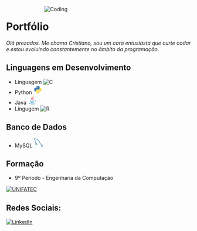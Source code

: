 
<img align="right" alt="Coding" width="400" src="https://res.cloudinary.com/practicaldev/image/fetch/s--_AGrXPbv--/c_limit%2Cf_auto%2Cfl_progressive%2Cq_66%2Cw_880/https://res.cloudinary.com/practicaldev/image/fetch/s--sNXjzc6P--/c_limit%252Cf_auto%252Cfl_progressive%252Cq_66%252Cw_880/https://media1.tenor.com/images/0c34272909ee2a4db5606a014082312b/tenor.gif%253Fitemid%253D15828752">



# Portfólio 

*Olá prezados. Me chamo Cristiano, sou um cara entusiasta que curte codar e estou evoluindo constantemente no âmbito da programação.* 


## Linguagens em Desenvolvimento

  - Linguagem <img src="https://img.vivaolinux.com.br/imagens/artigos/comunidade/1268611458.logo.jpg" alt="C" width="45">
  - Python <img src="https://raw.githubusercontent.com/devicons/devicon/master/icons/python/python-original.svg" alt="Python" width="25">
  - Java <img src="https://raw.githubusercontent.com/devicons/devicon/master/icons/java/java-original.svg" alt="Java" width="25">
  - Lingugem <img src="https://ibpad.com.br/wp-content/uploads/2017/09/Programacao-R-300x234.png" alt="R" width="25">

  
## Banco de Dados
  - MySQL <img src="https://raw.githubusercontent.com/devicons/devicon/master/icons/mysql/mysql-original.svg" alt="MySQL" width="25">


## Formação

- 9º Período - Engenharia da Computação 

<a href="https://unifatecpr.com.br">
        <img src="https://media.licdn.com/dms/image/C4D0BAQEMPh5h4xV0Wg/company-logo_200_200/0/1651689825112/unifatecpr_logo?e=1722470400&v=beta&t=7yM9ykmXUCoR4uXUS2ANZGRO80UibPAkpJAaO7h8n30" alt="UNIFATEC" width="200">
    </a>

## Redes Sociais:
[![LinkedIn](https://img.shields.io/badge/LinkedIn-%230077B5.svg?logo=linkedin&logoColor=white)](https://www.linkedin.com/in/cristianolimamachado/)

